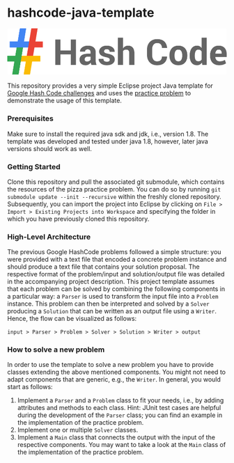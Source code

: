 # hashcode-java-template

![hash code logo](hashcode.png)

This repository provides a very simple Eclipse project Java template for [Google Hash Code challenges](https://hashcode.withgoogle.com/) and uses the [practice problem](https://github.com/jboockmann/hashcode-practice-problem) to demonstrate the usage of this template.


### Prerequisites

Make sure to install the required java sdk and jdk, i.e., version 1.8. The template was developed and tested under java 1.8, however, later java versions should work as well. 


### Getting Started

Clone this repository and pull the associated git submodule, which contains the resources of the pizza practice problem. You can do so by running `git submodule update --init --recursive` within the freshly cloned repository. Subsequently, you can import the project into Eclipse by clicking on `File > Import > Existing Projects into Workspace` and specifying the folder in which you have previously cloned this repository.


### High-Level Architecture
The previous Google HashCode problems followed a simple structure: you were provided with a text file that encoded a concrete problem instance and should produce a text file that contains your solution proposal. The respective format of the problem/input and solution/output file was detailed in the accompanying project description. This project template assumes that each problem can be solved by combining the following components in a particular way: a `Parser` is used to transform the input file into a `Problem` instance. This problem can then be interpreted and solved by a `Solver` producing a `Solution` that can be written as an output file using a `Writer`. Hence, the flow can be visualized as follows:

```
input > Parser > Problem > Solver > Solution > Writer > output
```


### How to solve a new problem

In order to use the template to solve a new problem you have to provide classes extending the above mentioned components. You might not need to adapt components that are generic, e.g., the `Writer`. In general, you would start as follows:

1. Implement a `Parser` and a `Problem` class to fit your needs, i.e., by adding attributes and methods to each class. Hint: JUnit test cases are helpful during the development of the `Parser` class; you can find an example in the implementation of the practice problem.
2. Implement one or multiple `Solver` classes.
3. Implement a `Main` class that connects the output with the input of the respective components. You may want to take a look at the `Main` class of the implementation of the practice problem.
 